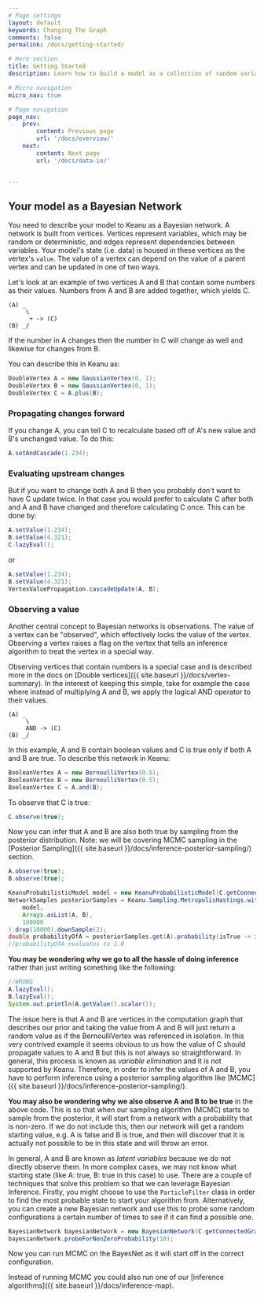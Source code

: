 ```yaml
---
# Page settings
layout: default
keywords: Changing The Graph
comments: false
permalink: /docs/getting-started/

# Hero section
title: Getting Started
description: Learn how to build a model as a collection of random variables, observations and deterministic operations.

# Micro navigation
micro_nav: true

# Page navigation
page_nav:
    prev:
        content: Previous page
        url: '/docs/overview/'
    next:
        content: Next page
        url: '/docs/data-io/'


---
```


## Your model as a Bayesian Network

You need to describe your model to Keanu as a Bayesian network. A network is built from vertices. 
Vertices represent variables, which may be random or deterministic, and edges represent dependencies between variables. 
Your model's state (i.e. data) is housed in these vertices as the vertex's `value`. 
The value of a vertex can depend on the value of a parent vertex and can be updated in one of
two ways.

Let's look at an example of two vertices A and B that contain some numbers as their values. Numbers from A and B are 
added together, which yields C.

```
(A) _
     \
      + -> (C)
(B) _/
```

If the number in A changes then the number in C will change as well and likewise for changes from B.

You can describe this in Keanu as:

```java
DoubleVertex A = new GaussianVertex(0, 1);
DoubleVertex B = new GaussianVertex(0, 1);
DoubleVertex C = A.plus(B);
```

### Propagating changes forward

If you change A, you can tell C to recalculate based off of A's new value and B's unchanged value. 
To do this: 

```java
A.setAndCascade(1.234);
```

### Evaluating upstream changes

But if you want to change both A and B then you probably don't want to have C update twice. In that
case you would prefer to calculate C after both and A and B have changed and therefore calculating 
C once. This can be done by:

```java
A.setValue(1.234);
B.setValue(4.321);
C.lazyEval();
```

or

```java
A.setValue(1.234);
B.setValue(4.321);
VertexValuePropagation.cascadeUpdate(A, B);
```

### Observing a value

Another central concept to Bayesian networks is observations. The value of a vertex can be "observed", which
effectively locks the value of the vertex. Observing a vertex raises a flag on the vertex that tells an
inference algorithm to treat the vertex in a special way.

Observing vertices that contain numbers is a special case and is described more in the docs on [Double vertices]({{ site.baseurl }}/docs/vertex-summary).
In the interest of keeping this simple, take for example the case where instead of multiplying A and B, we apply the logical AND operator to their values.

```
(A) _
     \
     AND -> (C)
(B) _/
```

In this example, A and B contain boolean values and C is true only if both A and B are true. To describe this network in Keanu:

```java
BooleanVertex A = new BernoulliVertex(0.5);
BooleanVertex B = new BernoulliVertex(0.5);
BooleanVertex C = A.and(B);
```

To observe that C is true:

```java
C.observe(true);
```

Now you can infer that A and B are also both true by sampling from the posterior distribution. Note: we will be covering MCMC sampling in the [Posterior Sampling]({{ site.baseurl }}/docs/inference-posterior-sampling/) section.

```java
A.observe(true);
B.observe(true);

KeanuProbabilisticModel model = new KeanuProbabilisticModel(C.getConnectedGraph());
NetworkSamples posteriorSamples = Keanu.Sampling.MetropolisHastings.withDefaultConfig().getPosteriorSamples(
    model,
    Arrays.asList(A, B),
    100000
).drop(10000).downSample(2);
double probabilityOfA = posteriorSamples.get(A).probability(isTrue -> isTrue.scalar() == true);
//probabilityOfA evaluates to 1.0
```
**You may be wondering why we go to all the hassle of doing inference** rather than just writing something like the following:
```java
//WRONG
A.lazyEval();
B.lazyEval();
System.out.println(A.getValue().scalar());
```
The issue here is that A and B are vertices in the computation graph that describes our prior and taking the value from A and B will just return a random value as if the BernoulliVertex was referenced in isolation. 
In this very contrived example it seems obvious to us how the value of C should propagate values to A and B but this is not always so straightforward.
In general, this process is known as *variable elimination* and it is not supported by Keanu. 
Therefore, in order to infer the values of A and B, you have to perform inference using a posterior sampling algorithm like [MCMC]({{ site.baseurl }}/docs/inference-posterior-sampling/).

**You may also be wondering why we also observe A and B to be true** in the above code. 
This is so that when our sampling algorithm (MCMC) starts to sample from the posterior, it will start from a network with a probability that is non-zero.
If we do not include this, then our network will get a random starting value, e.g. A is false and B is true, and then will discover that it is actually not possible to be in this state and will throw an error. 

In general, A and B are known as *latent variables* because we do not directly observe them. In more complex cases, we may not know what starting state (like A: true, B: true in this case) to use. 
There are a couple of techniques that solve this problem so that we can leverage Bayesian Inference.
Firstly, you might choose to use the `ParticleFilter` class in order to find the most probable state to start your algorithm from.
Alternatively, you can create a new Bayesian network and use this to probe some random configurations a certain number of times to see if it can find a possible one. 
```java
BayesianNetwork bayesianNetwork = new BayesianNetwork(C.getConnectedGraph());
bayesianNetwork.probeForNonZeroProbability(10);
```
Now you can run MCMC on the BayesNet as it will start off in the correct configuration.

Instead of running MCMC you could also run one of our [inference algorithms]({{ site.baseurl }}/docs/inference-map).